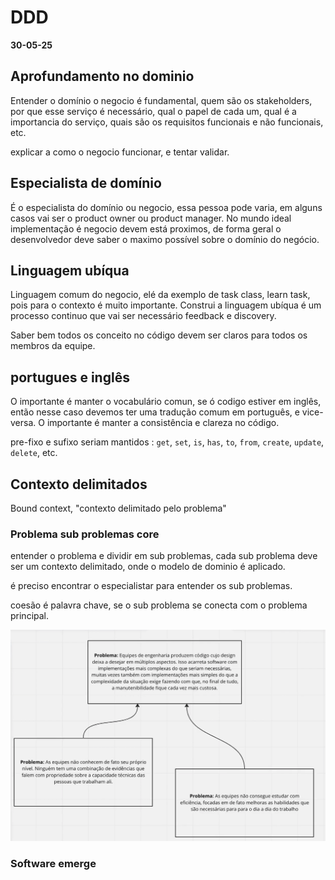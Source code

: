 # DDD

**30-05-25**

## Aprofundamento no dominio

Entender o domínio o negocio é fundamental, quem são os stakeholders, por que esse serviço é necessário, qual o papel de cada um, qual é a importancia do serviço, quais são os requisitos funcionais e não funcionais, etc.

explicar a como o negocio funcionar, e tentar validar.

## Especialista de domínio

É o especialista do domínio ou negocio, essa pessoa pode varia, em alguns casos vai ser o product owner ou product manager. No mundo ideal implementação é negocio devem está proximos, de forma geral o desenvolvedor deve saber o maximo possível sobre o domínio do negócio.

## Linguagem ubíqua

Linguagem comum do negocio, elé da exemplo de task class, learn task, pois para o contexto é muito importante. Construi a linguagem ubíqua é um processo continuo que vai ser necessário feedback e discovery.

Saber bem todos os conceito no código devem ser claros para todos os membros da equipe.

## portugues e inglês

O importante é manter o vocabulário comun, se ó codigo estiver em inglês, então nesse caso devemos ter uma tradução comum em português, e vice-versa. O importante é manter a consistência e clareza no código.

pre-fixo e sufixo seriam mantidos : `get`, `set`, `is`, `has`, `to`, `from`, `create`, `update`, `delete`, etc.

## Contexto delimitados

Bound context, "contexto delimitado pelo problema"

### Problema sub problemas core

entender o problema e dividir em sub problemas, cada sub problema deve ser um contexto delimitado, onde o modelo de dominio é aplicado.

é preciso encontrar o especialistar para entender os sub problemas.

coesão é palavra chave, se o sub problema se conecta com o problema principal.

![alt text](image.png)

### Software emerge
